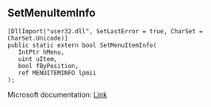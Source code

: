 ## SetMenuItemInfo

```
[DllImport("user32.dll", SetLastError = true, CharSet = CharSet.Unicode)]
public static extern bool SetMenuItemInfo(
   IntPtr hMenu,
   uint uItem,
   bool fByPosition,
   ref MENUITEMINFO lpmii
);
```

Microsoft documentation: [Link](https://docs.microsoft.com/en-us/windows/win32/api/winuser/nf-winuser-setmenuiteminfow)

